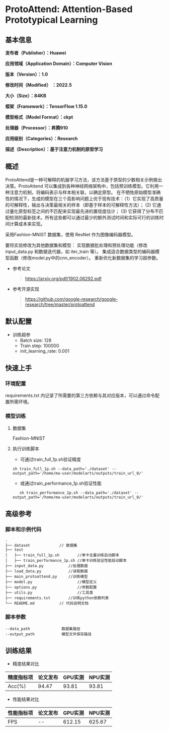 # ProtoAttend: Attention-Based Prototypical Learning


## 基本信息

**发布者（Publisher）：Huawei**

**应用领域（Application Domain）：Computer Vision**

**版本（Version）：1.0**

**修改时间（Modified） ：2022.5**

**大小（Size）：84KB**

**框架（Framework）：TensorFlow 1.15.0**

**模型格式（Model Format）：ckpt**

**处理器（Processor）：昇腾910**

**应用级别（Categories）：Research**

**描述（Description）：基于注意力机制的原型学习**

## 概述

ProtoAttend是一种可解释的机器学习方法，该方法基于原型的少数相关示例做出决策。ProtoAttend 可以集成到各种神经网络架构中，包括预训练模型。它利用一种注意力机制，将编码表示与样本相关联，以确定原型。
在不牺牲原始模型准确性的情况下，生成的模型在三个高影响问题上优于现有技术：（1）它实现了高质量的可解释性，输出与决策最相关的样本（即基于样本的可解释性方法）； (2) 它通过量化原型标签之间的不匹配来实现最先进的置信度估计； (3) 它获得了分布不匹配检测的最新技术。所有这些都可以通过最少的额外测试时间和实际可行的训练时间计算成本来实现。

采用Fashion-MNIST 数据集，使用 ResNet 作为图像编码器模型。

要将实验修改为其他数据集和模型：
实现数据批处理和预处理功能（修改 input_data.py 和数据迭代器，如 iter_train 等）。
集成适合数据类型的编码器模型函数（修改model.py中的cnn_encoder）。
重新优化新数据集的学习超参数。

- 参考论文

  > https://arxiv.org/pdf/1902.06292.pdf

- 参考开源实现

  > https://github.com/google-research/google-research/tree/master/protoattend

## 默认配置

- 训练超参
  - Batch size: 128
  - Train step: 100000
  - init_learning_rate: 0.001
  
## 快速上手

### 环境配置

requirements.txt 内记录了所需要的第三方依赖与其对应版本，可以通过命令配置所需环境。

### 模型训练

1. 数据集


    Fashion-MNIST


2. 执行训练脚本

   - 可通过train_full_1p.sh验证精度

   ```
   sh train_full_1p.sh --data_path='./dataset' --output_path='/home/ma-user/modelarts/outputs/train_url_0/'
   ```
   
   - 或通过train_performance_1p.sh验证性能
   
   ```
      sh train_performance_1p.sh --data_path='./dataset' --output_path='/home/ma-user/modelarts/outputs/train_url_0/'
   ```


## 高级参考

### 脚本和示例代码

```
.
├── dataset 			// 数据集
├── test
│   ├── train_full_1p.sh        //单卡全量训练启动脚本
│   ├── train_performance_1p.sh //单卡训练验证性能启动脚本
├── input_data.py 	        //处理数据
├── load_data.py 	        //读取数据
├── main_protoattend.py 	//训练模型
├── model.py 	                //模型定义
├── options.py 	                //参数配置
├── utils.py 	                //工具类
├── requirements.txt 		//训练python依赖列表
└── README.md 			// 代码说明文档
```

### 脚本参数

```
--data_path              数据集路径
--output_path            模型文件保存路径
```

## 训练结果

- 精度结果对比

| 精度指标项 | 论文发布 | GPU实测 | NPU实测 |
| ---------- | -------- | :------ | ------- |
| Acc(%) | 94.47     | 93.81    | 93.81    |

- 性能结果对比

| 性能指标项 | 论文发布 | GPU实测 | NPU实测 |
| ---------- | -------- | :------ | ------- |
| FPS        | --       | 612.15  | 625.67  |

